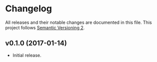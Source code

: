 # Changelog

All releases and their notable changes are documented in this file.
This project follows [Semantic Versioning 2](http://semver.org).

## v0.1.0 (2017-01-14)

- Initial release.

